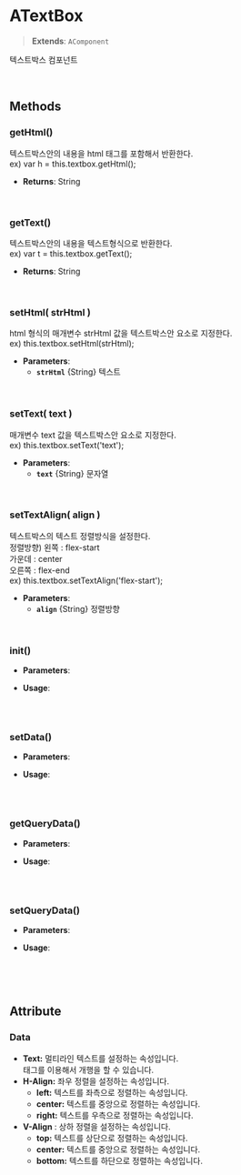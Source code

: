 # ATextBox
> **Extends**: `AComponent`

텍스트박스 컴포넌트

<br/>

## Methods

### getHtml()

텍스트박스안의 내용을 html 태그를 포함해서 반환한다.<br/>ex) var h = this.textbox.getHtml();

* **Returns**: String

<br/>

### getText()

텍스트박스안의 내용을 텍스트형식으로 반환한다.<br/>ex) var t = this.textbox.getText();

* **Returns**: String

<br/>

### setHtml( strHtml )

html 형식의 매개변수 strHtml 값을 텍스트박스안 요소로 지정한다.<br/>ex) this.textbox.setHtml(strHtml);

* **Parameters**: 
	* **`strHtml`** {String} 텍스트

<br/>

### setText( text )

매개변수 text 값을 텍스트박스안 요소로 지정한다.<br/>ex) this.textbox.setText('text');

* **Parameters**: 
	* **`text`** {String} 문자열

<br/>

### setTextAlign( align )

텍스트박스의 텍스트 정렬방식을 설정한다.<br/>정렬방향) 왼쪽 : flex-start<br/>    가운데 : center<br/>    오른쪽 : flex-end<br/>ex) this.textbox.setTextAlign('flex-start');

* **Parameters**: 
	* **`align`** {String} 정렬방향

<br/>

### init()



* **Parameters**: 

* **Usage**: 
```js

```

<br/>

### setData()



* **Parameters**: 

* **Usage**: 
```js

```

<br/>

### getQueryData()



* **Parameters**: 

* **Usage**: 
```js

```

<br/>

### setQueryData()



* **Parameters**: 

* **Usage**: 
```js

```

<br/>
<br/>

## Attribute

### Data
* **Text:** 멀티라인 텍스트를 설정하는 속성입니다. <br> 태그를 이용해서 개행을 할 수 있습니다. 
* **H-Align:** 좌우 정렬을 설정하는 속성입니다. 
    * **left:** 텍스트를 좌측으로 정렬하는 속성입니다. 
    * **center:** 텍스트를 중앙으로 정렬하는 속성입니다.  
    * **right:** 텍스트를 우측으로 정렬하는 속성입니다. 
* **V-Align** : 상하 정렬을 설정하는 속성입니다.
    * **top:** 텍스트를 상단으로 정렬하는 속성입니다.
    * **center:** 텍스트를 중앙으로 정렬하는 속성입니다.
    * **bottom:** 텍스트를 하단으로 정렬하는 속성입니다.
